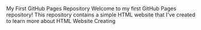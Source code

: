 My First GitHub Pages Repository
Welcome to my first GitHub Pages repository! This repository contains a simple HTML website that I've created to learn more about HTML Website Creating 
